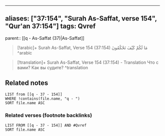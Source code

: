 
---
aliases: ["37:154", "Surah As-Saffat, verse 154", "Qur'an 37:154"]
tags: Qvref
---

parent:: [[q - As-Saffat (37)|As-Saffat]]

> [!arabic]+ Surah As-Saffat, Verse 154 (37:154)
> <span class="quran-arabic">مَا لَكُمْ كَيْفَ تَحْكُمُونَ</span>
^arabic

> [!translation]+ Surah As-Saffat, Verse 154 (37:154) - Translation
> Что с вами? Как вы судите?
^translation



## Related notes
```dataview
LIST from [[q - 37 - 154]]
WHERE !contains(file.name, "q - ")
SORT file.name ASC
```

### Related verses (footnote backlinks)
```dataview
LIST FROM [[q - 37 - 154]] AND #Qvref
SORT file.name ASC
```


